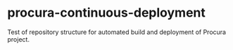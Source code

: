 procura-continuous-deployment
=============================

Test of repository structure for automated build and deployment of Procura project.
